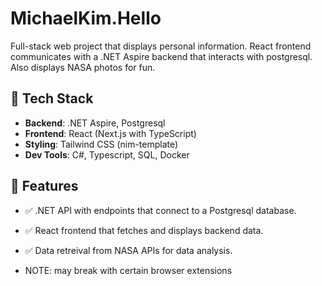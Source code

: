 # MichaelKim.Hello

Full-stack web project that displays personal information. React frontend communicates with a .NET Aspire backend that interacts with postgresql.
Also displays NASA photos for fun.

## 🔧 Tech Stack

- **Backend**: .NET Aspire, Postgresql
- **Frontend**: React (Next.js with TypeScript)
- **Styling**: Tailwind CSS (nim-template)
- **Dev Tools**: C#, Typescript, SQL, Docker

## 🚀 Features

- ✅ .NET API with endpoints that connect to a Postgresql database. 
- ✅ React frontend that fetches and displays backend data.
- ✅ Data retreival from NASA APIs for data analysis.

- NOTE: may break with certain browser extensions